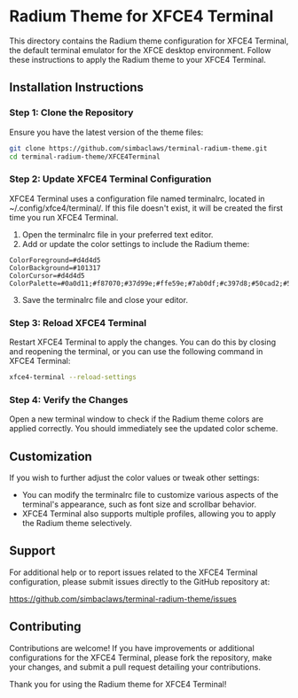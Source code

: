 # Radium Theme for XFCE4 Terminal

This directory contains the Radium theme configuration for XFCE4 Terminal, the default terminal emulator for the XFCE desktop environment. Follow these instructions to apply the Radium theme to your XFCE4 Terminal.

## Installation Instructions

### Step 1: Clone the Repository

Ensure you have the latest version of the theme files:
```bash
git clone https://github.com/simbaclaws/terminal-radium-theme.git
cd terminal-radium-theme/XFCE4Terminal
```
### Step 2: Update XFCE4 Terminal Configuration

XFCE4 Terminal uses a configuration file named terminalrc, located in ~/.config/xfce4/terminal/. If this file doesn't exist, it will be created the first time you run XFCE4 Terminal.

1. Open the terminalrc file in your preferred text editor.
2. Add or update the color settings to include the Radium theme:
```
ColorForeground=#d4d4d5
ColorBackground=#101317
ColorCursor=#d4d4d5
ColorPalette=#0a0d11;#f87070;#37d99e;#ffe59e;#7ab0df;#c397d8;#50cad2;#525559;#191d22;#ff8e8e;#79dcaa;#ffeda6;#87bdec;#b68acb;#63b3ad;#d4d4d5
```
3. Save the terminalrc file and close your editor.

### Step 3: Reload XFCE4 Terminal

Restart XFCE4 Terminal to apply the changes. You can do this by closing and reopening the terminal, or you can use the following command in XFCE4 Terminal:
```bash
xfce4-terminal --reload-settings
```
### Step 4: Verify the Changes

Open a new terminal window to check if the Radium theme colors are applied correctly. You should immediately see the updated color scheme.

## Customization

If you wish to further adjust the color values or tweak other settings:

- You can modify the terminalrc file to customize various aspects of the terminal's appearance, such as font size and scrollbar behavior.
- XFCE4 Terminal also supports multiple profiles, allowing you to apply the Radium theme selectively.

## Support

For additional help or to report issues related to the XFCE4 Terminal configuration, please submit issues directly to the GitHub repository at:

https://github.com/simbaclaws/terminal-radium-theme/issues

## Contributing

Contributions are welcome! If you have improvements or additional configurations for the XFCE4 Terminal, please fork the repository, make your changes, and submit a pull request detailing your contributions.

Thank you for using the Radium theme for XFCE4 Terminal!
